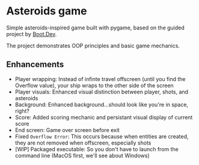 # Asteroids game

Simple asteroids-inspired game built with pygame, based on the guided project by [Boot.Dev](https://www.boot.dev/).

The project demonstrates OOP principles and basic game mechanics.

## Enhancements

- Player wrapping: Instead of infinte travel offscreen (until you find the Overflow value), your ship wraps to the other side of the screen
- Player visuals: Enhanced visual distinction between player, shots, and asteroids
- Background: Enhanced background...should look like you're in space, right?
- Score: Added scoring mechanic and persistant visual display of current score
- End screen: Game over screen before exit
- Fixed `Overflow Error`: This occurs because when entities are created, they are not removed when offscreen, especially shots
- \[WIP\] Packaged executable: So you don't have to launch from the command line (MacOS first, we'll see about Windows)
